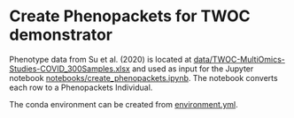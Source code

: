 # Create Phenopackets for TWOC demonstrator

Phenotype data from Su et al. (2020) is located at [data/TWOC-MultiOmics-Studies-COVID_300Samples.xlsx](data/TWOC-MultiOmics-Studies-COVID_300Samples.xlsx) and used as input for the Jupyter notebook [notebooks/create_phenopackets.ipynb](notebooks/create_phenopackets.ipynb). The notebook converts each row to a Phenopackets Individual.

The conda environment can be created from [environment.yml](environment.yml).
